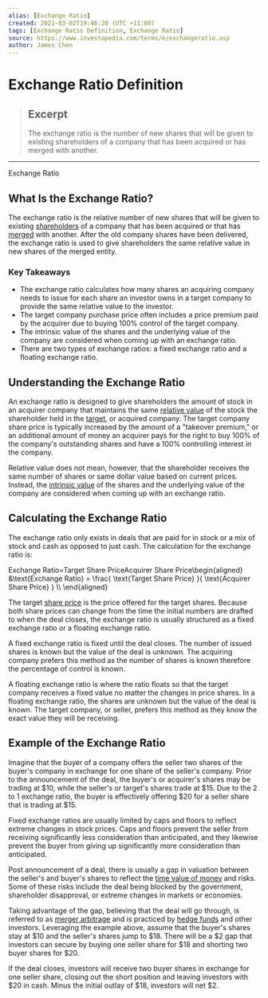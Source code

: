 ```yaml
---
alias: [Exchange Ratio]
created: 2021-03-02T19:46:20 (UTC +11:00)
tags: [Exchange Ratio Definition, Exchange Ratio]
source: https://www.investopedia.com/terms/e/exchangeratio.asp
author: James Chen
---
```


# Exchange Ratio Definition

> ## Excerpt
> The exchange ratio is the number of new shares that will be given to existing shareholders of a company that has been acquired or has merged with another.

---

Exchange Ratio
## What Is the Exchange Ratio?

The exchange ratio is the relative number of new shares that will be given to existing [shareholders](https://www.investopedia.com/terms/s/shareholder.asp) of a company that has been acquired or that has [merged](https://www.investopedia.com/terms/m/merger.asp) with another. After the old company shares have been delivered, the exchange ratio is used to give shareholders the same relative value in new shares of the merged entity.

### Key Takeaways

-   The exchange ratio calculates how many shares an acquiring company needs to issue for each share an investor owns in a target company to provide the same relative value to the investor.
-   The target company purchase price often includes a price premium paid by the acquirer due to buying 100% control of the target company.
-   The intrinsic value of the shares and the underlying value of the company are considered when coming up with an exchange ratio.
-   There are two types of exchange ratios: a fixed exchange ratio and a floating exchange ratio.

## Understanding the Exchange Ratio

An exchange ratio is designed to give shareholders the amount of stock in an acquirer company that maintains the same [relative value](https://www.investopedia.com/terms/r/relative-value.asp) of the stock the shareholder held in the [target](https://www.investopedia.com/terms/t/targetfirm.asp), or acquired company. The target company share price is typically increased by the amount of a "takeover premium," or an additional amount of money an acquirer pays for the right to buy 100% of the company's outstanding shares and have a 100% controlling interest in the company.

Relative value does not mean, however, that the shareholder receives the same number of shares or same dollar value based on current prices. Instead, the [intrinsic value](https://www.investopedia.com/terms/i/intrinsicvalue.asp) of the shares and the underlying value of the company are considered when coming up with an exchange ratio.

## Calculating the Exchange Ratio

The exchange ratio only exists in deals that are paid for in stock or a mix of stock and cash as opposed to just cash. The calculation for the exchange ratio is:

Exchange Ratio\=Target Share PriceAcquirer Share Price\\begin{aligned} &\\text{Exchange Ratio} = \\frac{ \\text{Target Share Price} }{ \\text{Acquirer Share Price} } \\\\ \\end{aligned}

The target [share price](https://www.investopedia.com/ask/answers/061615/how-companys-share-price-determined.asp) is the price offered for the target shares. Because both share prices can change from the time the initial numbers are drafted to when the deal closes, the exchange ratio is usually structured as a fixed exchange ratio or a floating exchange ratio.

A fixed exchange ratio is fixed until the deal closes. The number of issued shares is known but the value of the deal is unknown. The acquiring company prefers this method as the number of shares is known therefore the percentage of control is known.

A floating exchange ratio is where the ratio floats so that the target company receives a fixed value no matter the changes in price shares. In a floating exchange ratio, the shares are unknown but the value of the deal is known. The target company, or seller, prefers this method as they know the exact value they will be receiving.

## Example of the Exchange Ratio

Imagine that the buyer of a company offers the seller two shares of the buyer's company in exchange for one share of the seller's company. Prior to the announcement of the deal, the buyer's or acquirer's shares may be trading at $10, while the seller's or target's shares trade at $15. Due to the 2 to 1 exchange ratio, the buyer is effectively offering $20 for a seller share that is trading at $15.

Fixed exchange ratios are usually limited by caps and floors to reflect extreme changes in stock prices. Caps and floors prevent the seller from receiving significantly less consideration than anticipated, and they likewise prevent the buyer from giving up significantly more consideration than anticipated.

Post announcement of a deal, there is usually a gap in valuation between the seller's and buyer's shares to reflect the [time value of money](https://www.investopedia.com/terms/t/timevalueofmoney.asp) and risks. Some of these risks include the deal being blocked by the government, shareholder disapproval, or extreme changes in markets or economies.

Taking advantage of the gap, believing that the deal will go through, is referred to as [merger arbitrage](https://www.investopedia.com/terms/m/mergerarbitrage.asp) and is practiced by [hedge funds](https://www.investopedia.com/terms/h/hedgefund.asp) and other investors. Leveraging the example above, assume that the buyer's shares stay at $10 and the seller's shares jump to $18. There will be a $2 gap that investors can secure by buying one seller share for $18 and shorting two buyer shares for $20.

If the deal closes, investors will receive two buyer shares in exchange for one seller share, closing out the short position and leaving investors with $20 in cash. Minus the initial outlay of $18, investors will net $2.
